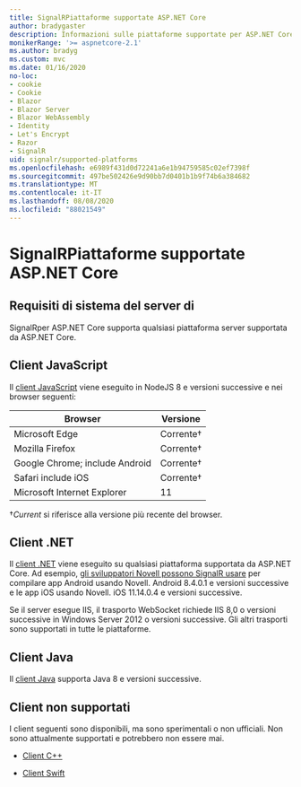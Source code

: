 ```yaml
---
title: SignalRPiattaforme supportate ASP.NET Core
author: bradygaster
description: Informazioni sulle piattaforme supportate per ASP.NET Core SignalR .
monikerRange: '>= aspnetcore-2.1'
ms.author: bradyg
ms.custom: mvc
ms.date: 01/16/2020
no-loc:
- cookie
- Cookie
- Blazor
- Blazor Server
- Blazor WebAssembly
- Identity
- Let's Encrypt
- Razor
- SignalR
uid: signalr/supported-platforms
ms.openlocfilehash: e6989f431d0d72241a6e1b94759585c02ef7398f
ms.sourcegitcommit: 497be502426e9d90bb7d0401b1b9f74b6a384682
ms.translationtype: MT
ms.contentlocale: it-IT
ms.lasthandoff: 08/08/2020
ms.locfileid: "88021549"
---
```

# <a name="aspnet-core-no-locsignalr-supported-platforms"></a>SignalRPiattaforme supportate ASP.NET Core

## <a name="server-system-requirements"></a>Requisiti di sistema del server di

SignalRper ASP.NET Core supporta qualsiasi piattaforma server supportata da ASP.NET Core.

## <a name="javascript-client"></a>Client JavaScript

Il [client JavaScript](xref:signalr/javascript-client) viene eseguito in NodeJS 8 e versioni successive e nei browser seguenti:

| Browser                         | Versione         |
| ------------------------------- | --------------- |
| Microsoft Edge                  | Corrente&dagger; |
| Mozilla Firefox                 | Corrente&dagger; |
| Google Chrome; include Android | Corrente&dagger; |
| Safari include iOS            | Corrente&dagger; |
| Microsoft Internet Explorer     | 11              |

&dagger;*Current* si riferisce alla versione più recente del browser.

## <a name="net-client"></a>Client .NET

Il [client .NET](xref:signalr/dotnet-client) viene eseguito su qualsiasi piattaforma supportata da ASP.NET Core. Ad esempio, [gli sviluppatori Novell possono SignalR usare](https://github.com/aspnet/Announcements/issues/305) per compilare app Android usando Novell. Android 8.4.0.1 e versioni successive e le app iOS usando Novell. iOS 11.14.0.4 e versioni successive.

Se il server esegue IIS, il trasporto WebSocket richiede IIS 8,0 o versioni successive in Windows Server 2012 o versioni successive. Gli altri trasporti sono supportati in tutte le piattaforme.

## <a name="java-client"></a>Client Java

Il [client Java](xref:signalr/java-client) supporta Java 8 e versioni successive.

## <a name="unsupported-clients"></a>Client non supportati

I client seguenti sono disponibili, ma sono sperimentali o non ufficiali. Non sono attualmente supportati e potrebbero non essere mai.

* [Client C++](https://github.com/aspnet/SignalR-Client-Cpp)

* [Client Swift](https://github.com/moozzyk/SignalR-Client-Swift)
